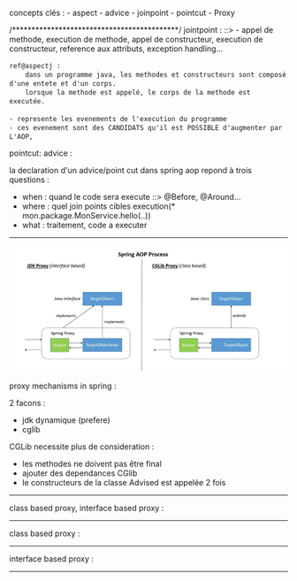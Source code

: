 concepts clés :
    - aspect
    - advice
    - joinpoint
    - pointcut
    - Proxy



/*******************************************/
jointpoint :
    ::>
    - appel de methode, execution de methode, appel de constructeur, execution de constructeur,
     reference aux attributs, exception handling...

    ref@aspectj :
        dans un programme java, les methodes et constructeurs sont composé d'une entete et d'un corps.
        lorsque la methode est appelé, le corps de la methode est executée.

    - represente les evenements de l'execution du programme
    - ces evenement sont des CANDIDATS qu'il est POSSIBLE d'augmenter par L'AOP,

pointcut:
advice :

la declaration d'un advice/point cut dans spring aop repond  à trois questions :
- when : quand le code sera execute
    ::> @Before, @Around...
- where : quel join points cibles
    execution(* mon.package.MonService.hello(..))
- what : traitement, code a executer


**********************************
![img.png](img.png)

proxy mechanisms in spring :

2 facons :
- jdk dynamique (prefere)
- cglib

CGLib necessite plus de consideration :
- les methodes ne doivent pas être final
- ajouter des dependances CGlib
- le constructeurs de la classe Advised est appelée 2 fois
**********************************
class based proxy, interface based proxy :
***
class based proxy :
***
interface based proxy :

***********************************

